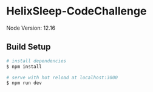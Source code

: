 # HelixSleep-CodeChallenge

Node Version: 12.16

## Build Setup
```bash
# install dependencies
$ npm install

# serve with hot reload at localhost:3000
$ npm run dev
